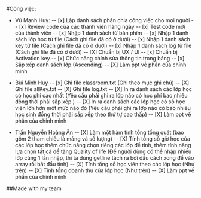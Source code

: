 #Công việc:
- Vũ Mạnh Huy:
-- [x] Lập danh sách phân chia công việc cho mọi người
-- [x] Review code của các thành viên hàng ngày
-- [x] Test code mới của thành viên
-- [x] Nhập 1 danh sách từ bàn phím
-- [x] Nhập 1 danh sách lớp học từ file (Cách ghi file đã có ở dưới)
-- [x] Nhập 1 danh sách key từ file (Cách ghi file đã có ở dưới)
-- [x] Nhập 1 danh sách log từ file (Cách ghi file đã có ở dưới)
-- [X] Chuẩn bị UX / UI
-- [x] Chuẩn bị Activation key
-- [x] Chức năng chỉnh sửa thông tin trong bảng
-- [x] Sắp xếp danh sách lớp (Ascending)
-- [X] Làm ppt về phần của chính mình

- Bùi Minh Huy
-- [x] Ghi file classroom.txt (Ghi theo mục ghi chú)
-- [X] Ghi file allKey.txt
-- [X] Ghi file log.txt
-- [X] In ra danh sách các lớp học có học phí cao nhất (Yêu cầu phải ghi ra lớp nào có học phí bao nhiêu đồng thời phải sắp xếp )
-- [X] In ra danh sách các lớp học có số học viên lớn hơn một mức nào đó (Yêu cầu phải ghi ra lớp nào có bao nhiêu học sinh đồng thời phải sắp xếp theo thứ tự cao thấp)
-- [X] Làm ppt về phần của chính mình

- Trần Nguyễn Hoàng Ân
-- [X] Làm một hàm tính tổng tổng quát (bao gồm 2 tham chiếu là mảng và số lượng)
-- [X] Tính tổng số giờ học của các lớp học thêm chức năng chọn riêng các lớp để tính, thêm tính năng lựa chọn tất cả để tăng Quality of life (Để người dùng có thể nhập nhiều lớp cùng 1 lần nhập, thì ta dùng getline tách ra bởi dấu cách xong để vào array rồi bắt đầu tính)
-- [X] Tính tổng số học viên theo các lớp học (Như trên)
-- [X] Tính tổng doanh thu của lớp học (Như trên)
-- [X] Làm ppt về phần của chính mình


##Made with my team 
